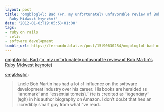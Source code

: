 ```yaml
---
layout: post
title: 'omgbloglol: Bad (or, my unfortunately unfavorable review of Bob Martin''s
  Ruby Midwest keynote)'
date: '2012-01-02T19:05:53+01:00'
tags:
- ruby on rails
- solid
- software development
tumblr_url: https://fernando.blat.es/post/15190630284/omgbloglol-bad-or-my-unfortunately-unfavorable
---
```

[omgbloglol: Bad (or, my unfortunately unfavorable review of Bob Martin's Ruby Midwest keynote)](http://omgbloglol.com/post/15190003367/bad-or-my-unfortunately-unfavorable-review-of-bob)  

[omgbloglol](http://omgbloglol.com/post/15190003367/bad-or-my-unfortunately-unfavorable-review-of-bob):

> Uncle Bob Martin has had a lot of influence on the software development industry over his career. His books are heralded as “landmark” and “essential tome[s].” He is credited as “legendary” (ugh) in his author biography on Amazon. I don’t doubt that he’s an incredibly smart guy from what I’ve read…
